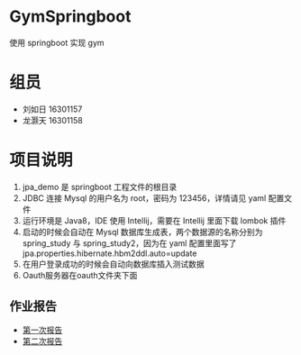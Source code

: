 # GymSpringboot

使用 springboot 实现 gym

# 组员

-   刘如日 16301157
-   龙灏天 16301158

# 项目说明

1. jpa_demo 是 springboot 工程文件的根目录
2. JDBC 连接 Mysql 的用户名为 root，密码为 123456，详情请见 yaml 配置文件
3. 运行环境是 Java8，IDE 使用 Intellij，需要在 Intellij 里面下载 lombok 插件
4. 启动的时候会自动在 Mysql 数据库生成表，两个数据源的名称分别为 spring_study 与 spring_study2，因为在 yaml 配置里面写了 jpa.properties.hibernate.hbm2ddl.auto=update
5. 在用户登录成功的时候会自动向数据库插入测试数据
6. Oauth服务器在oauth文件夹下面

## 作业报告

+ [第一次报告](report1.md)
+ [第二次报告](report2.md)
